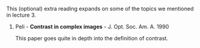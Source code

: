 This (optional) extra reading expands on some of the topics we mentioned in lecture 3.

1. Peli - **Contrast in complex images** - J. Opt. Soc. Am. A. 1990

    This paper goes quite in depth into the definition of contrast.